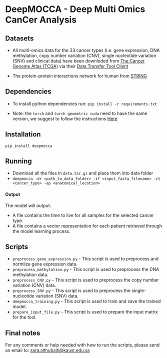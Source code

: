 # DeepMOCCA - Deep Multi Omics CanCer Analysis

## Datasets

* All multi-omics data for the 33 cancer types (i.e. gene expression, DNA methylation, copy number variation (CNV), single nucleotide variation (SNV) and clinical data) have been downloded from [The Cancer Genome Atlas (TCGA)](http://cancergenome.nih.gov) via their [Data Transfer Tool Client](https://gdc.cancer.gov/access-data/gdc-data-transfer-tool)

* The protein-protein interactions network for human from [STRING](https://string-db.org/cgi/download.pl?sessionId=VKCYtvc7YJch&species_text=Homo+sapiens)

## Dependencies

* To install python dependencies run: `pip install -r requirements.txt`

* Note: the `torch` and `torch geometric cuda` need to have the same version, we suggest to follow the instructions [Here](https://pytorch-geometric.readthedocs.io/en/latest/notes/installation.html)

## Installation

`pip install deepmocca`

## Running

* Download all the files in `data.tar.gz` and place them into data folder
* `deepmocca -dr <path_to_data_folder> -if <input_fasta_filename> -ct <cancer_type> -ap <anatomical_location>`

#### Output
The model will output:
- A file contains the time to live for all samples for the selected cancer type.
- A file contains a vector representation for each patient retrieved through the model learning process.

## Scripts

* `preprocess_gene_expression.py` - This script is used to preprocess and normlize gene expression data.
* `preprocess_methylation.py` - This script is used to preprocess the DNA methylation data.
* `preprocess_CNV.py` - This script is used to preprocess the copy number variation (CNV) data.
* `preprocess_SNV.py` - This script is used to preprocess the single-nucleotide variation (SNV) data.
* `deepmocca_training.py` - This script is used to train and save the trained model.
* `prepare_input_file.py` - This script is used to prepare the input matrix for the tool.

## Final notes

For any comments or help needed with how to run the scripts, please send an email to: sara.althubaiti@kaust.edu.sa
